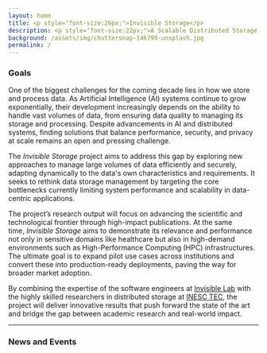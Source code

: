 ```yaml
---
layout: home
title: <p style="font-size:26px;">Invisible Storage</p>
description: <p style="font-size:22px;">A Scalable Distributed Storage System for Data-Intensive Applications</p>
background: /assets/img/chuttersnap-146799-unsplash.jpg
permalink: /
---
```


### Goals

One of the biggest challenges for the coming decade lies in how we store and process data. As Artificial Intelligence (AI) systems continue to grow exponentially, their development increasingly depends on the ability to handle vast volumes of data, from ensuring data quality to managing its storage and processing. Despite advancements in AI and distributed systems, finding solutions that balance performance, security, and privacy at scale remains an open and pressing challenge.

The *Invisible Storage* project aims to address this gap by exploring new approaches to manage large volumes of data efficiently and securely, adapting dynamically to the data's own characteristics and requirements. It seeks to rethink data storage management by targeting the core bottlenecks currently limiting system performance and scalability in data-centric applications.

The project’s research output will focus on advancing the scientific and technological frontier through high-impact publications. At the same time, *Invisible Storage* aims to demonstrate its relevance and performance not only in sensitive domains like healthcare but also in high-demand environments such as High-Performance Computing (HPC) infrastructures. The ultimate goal is to expand pilot use cases across institutions and convert these into production-ready deployments, paving the way for broader market adoption.

By combining the expertise of the software engineers at [Invisible Lab](https://invisiblelab.dev) with the highly skilled researchers in distributed storage at [INESC TEC](https://www.inesctec.pt/en), the project will deliver innovative results that push forward the state of the art and bridge the gap between academic research and real-world impact.

 

---

### News and Events


